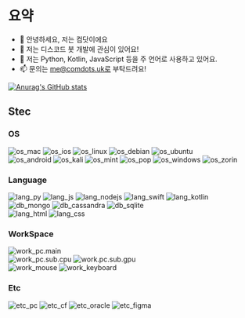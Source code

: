 # 요약
- 👋 안녕하세요, 저는 컴닷이에요
- 👀 저는 디스코드 봇 개발에 관심이 있어요!
- 🌱 저는 Python, Kotlin, JavaScript 등을 주 언어로 사용하고 있어요.
- 📫 문의는 me@comdots.uk로 부탁드려요!

[![Anurag's GitHub stats](https://github-readme-stats.vercel.app/api?username=comdots1)](https://github.com/anuraghazra/github-readme-stats)

## Stec
### OS
![os_mac](https://img.shields.io/badge/mac%20os-000000?style=for-the-badge&logo=apple&logoColor=white)
![os_ios](https://img.shields.io/badge/iOS-000000?style=for-the-badge&logo=ios&logoColor=white)
![os_linux](	https://img.shields.io/badge/Linux-FCC624?style=for-the-badge&logo=linux&logoColor=black)
![os_debian](https://img.shields.io/badge/Debian-A81D33?style=for-the-badge&logo=debian&logoColor=white)
![os_ubuntu](https://img.shields.io/badge/Ubuntu-E95420?style=for-the-badge&logo=ubuntu&logoColor=white)
<br>
![os_android](https://img.shields.io/badge/Android-3DDC84?style=for-the-badge&logo=android&logoColor=white)
![os_kali](https://img.shields.io/badge/Kali_Linux-557C94?style=for-the-badge&logo=kali-linux&logoColor=white)
![os_mint](https://img.shields.io/badge/Linux_Mint-87CF3E?style=for-the-badge&logo=linux-mint&logoColor=white)
![os_pop](https://img.shields.io/badge/Pop!_OS-48B9C7?style=for-the-badge&logo=Pop!_OS&logoColor=white)
![os_windows](https://img.shields.io/badge/Windows-0078D6?style=for-the-badge&logo=windows&logoColor=white)
![os_zorin](https://img.shields.io/badge/Zorin%20OS-0CC1F3?style=for-the-badge&logo=zorin&logoColor=white)
### Language
![lang_py](https://img.shields.io/badge/Python-3776AB?style=for-the-badge&logo=python&logoColor=white)
![lang_js](https://img.shields.io/badge/JavaScript-F7DF1E?style=for-the-badge&logo=JavaScript&logoColor=white)
![lang_nodejs](https://img.shields.io/badge/Node.js-43853D?style=for-the-badge&logo=node.js&logoColor=white)
![lang_swift](https://img.shields.io/badge/Swift-FA7343?style=for-the-badge&logo=swift&logoColor=white)
![lang_kotlin](https://img.shields.io/badge/Kotlin-0095D5?&style=for-the-badge&logo=kotlin&logoColor=white)
<br>
![db_mongo](https://img.shields.io/badge/MongoDB-4EA94B?style=for-the-badge&logo=mongodb&logoColor=white)
![db_cassandra](https://img.shields.io/badge/Cassandra-1287B1?style=for-the-badge&logo=apache%20cassandra&logoColor=white)
![db_sqlite](https://img.shields.io/badge/SQLite-07405E?style=for-the-badge&logo=sqlite&logoColor=white)
<br>
![lang_html](https://img.shields.io/badge/HTML5-E34F26?style=for-the-badge&logo=html5&logoColor=white)
![lang_css](https://img.shields.io/badge/CSS3-1572B6?style=for-the-badge&logo=css3&logoColor=white)
### WorkSpace
![work_pc.main](https://img.shields.io/badge/Apple-MacBook_Air_M2-999999?style=for-the-badge&logo=apple&logoColor=white)
<br>
![work_pc.sub.cpu](https://img.shields.io/badge/Intel-Pentium_G4400-0071C5?style=for-the-badge&logo=intel&logoColor=white)
![work.pc.sub.gpu](https://img.shields.io/badge/NVIDIA-GTX_750-76B900?style=for-the-badge&logo=nvidia&logoColor=white)
<br>
![work_mouse](https://img.shields.io/badge/Logitech-G102-0078D6?style=for-the-badge&logo=windows&logoColor=white)
![work_keyboard](https://img.shields.io/badge/Aula-F87_Pro-0078D6?style=for-the-badge&logo=windows&logoColor=white)
### Etc
![etc_pc](https://img.shields.io/badge/PyCharm-000000.svg?&style=for-the-badge&logo=PyCharm&logoColor=white)
![etc_cf](https://img.shields.io/badge/Cloudflare-F38020?style=for-the-badge&logo=Cloudflare&logoColor=white)
![etc_oracle](https://img.shields.io/badge/Oracle-F80000?style=for-the-badge&logo=oracle&logoColor=black)
![etc_figma](https://img.shields.io/badge/Figma-F24E1E?style=for-the-badge&logo=figma&logoColor=white)
